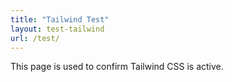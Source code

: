 ```yaml
---
title: "Tailwind Test"
layout: test-tailwind
url: /test/
---
```


This page is used to confirm Tailwind CSS is active.

